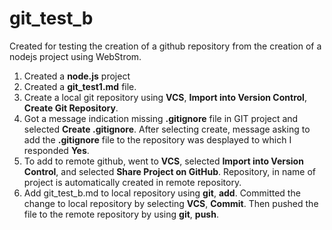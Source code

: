 # git_test_b
Created for testing the creation of a github repository from the creation of a nodejs
project using WebStrom.

1.  Created a __node.js__ project
2.  Created a __git_test1.md__ file.
3.  Create a local git repository using __VCS__, __Import into Version Control__,
__Create Git Repository__.
4.  Got a message indication missing __.gitignore__ file in GIT project and selected __Create .gitignore__.  After selecting create, message asking to add the __.gitignore__ file to the repository was desplayed to which I responded __Yes__.
5.  To add to remote github, went to __VCS__, selected __Import into Version Control__, and selected __Share Project on GitHub__.  Repository, in name of project is automatically created in remote repository.
6.  Add git_test_b.md to local repository using __git__, __add__.  Committed the change to local repository by selecting __VCS__, __Commit__.  Then pushed the file to the remote repository by using __git__, __push__.